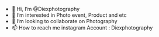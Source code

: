 - 👋 Hi, I’m @Diexphotography
- 👀 I’m interested in Photo event, Product and etc
- 💞️ I’m looking to collaborate on Photography
- 📫 How to reach me instagram Account : Diexphotography

<!---
Diexphotography/Diexphotography is a ✨ special ✨ repository because its `README.md` (this file) appears on your GitHub profile.
You can click the Preview link to take a look at your changes.
--->
